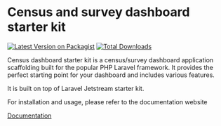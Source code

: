 # Census and survey dashboard starter kit

[![Latest Version on Packagist](https://img.shields.io/packagist/v/uneca/census-dashboard-starter-kit.svg?style=flat-square)](https://packagist.org/packages/uneca/census-dashboard-starter-kit)
[![Total Downloads](https://img.shields.io/packagist/dt/uneca/census-dashboard-starter-kit.svg?style=flat-square)](https://packagist.org/packages/uneca/census-dashboard-starter-kit)

Census dashboard starter kit is a census/survey dashboard application scaffolding built for the popular PHP Laravel framework. It provides the perfect starting point for your dashboard and includes various features.

It is built on top of Laravel Jetstream starter kit.

For installation and usage, please refer to the documentation website

[Documentation](https://tech-acs.github.io/chimera-docs/)
